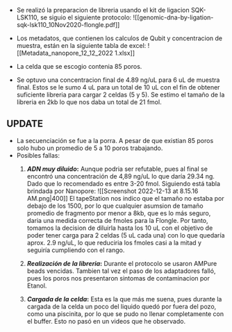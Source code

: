 + Se realizó la preparacion de libreria usando el kit de ligacion SQK-LSK110, se siguio el siguiente protocolo:
![[genomic-dna-by-ligation-sqk-lsk110_10Nov2020-flongle.pdf]]



+ Los metadatos, que contienen los calculos de Qubit y concentracion de muestra, están en la siguiente tabla de excel: ![[Metadata_nanopore_12_12_2022 1.xlsx]]
+ La celda que se escogio contenia 85 poros.
+ Se optuvo una concentracion final de 4.89 ng/uL para 6 uL de muestra final. Estos se le sumo 4 uL para un total de 10 uL con el fin de obtener suficiente libreria para cargar 2 celdas (5 y 5). Se estimo el tamaño de la libreria en 2kb lo que nos daba un total de 21 fmol. 

## UPDATE
+ La secuenciación se fue a la porra. A pesar de que existian 85 poros solo hubo un promedio de 5 a 10 poros trabajando.
+ Posibles fallas:
	1. ***ADN muy diluido*:** Aunque podria ser refutable, pues al final se encontró una concentración de 4,89 ng/uL lo que daría 29.34 ng. Dado que lo recomendado es entre 3-20 fmol. Siguiendo está tabla brindada por Nanopore:
	![[Screenshot 2022-12-13 at 8.15.16 AM.png|400]]
		El tapeStation nos indico que el tamaño no estaba por debajo de los 1500, por lo que cualquier asumsion de tamaño promedio de fragmento por menor a 8kb, que es lo más seguro, daria una medida correcta de fmoles para la Flongle. Por tanto, tomamos la decision de diluirla hasta los 10 uL con el objetivo de poder tener carga para 2 celdas (5 uL cada una) con lo que quedaría aprox. 2.9 ng/uL, lo que reduciria los fmoles casi a la mitad y seguiría cumpliendo con el rango.
	
	2. ***Realización de la libreria*:** Durante el protocolo se usaron AMPure beads vencidas. Tambien tal vez el paso de los adaptadores falló, pues los poros nos presentaron sintomas de contaminacion por Etanol.
	3. ***Cargada de la celda*:** Esta es la que más me suena, pues durante la cargada de la celda un poco del liquido quedó por fuera del pozo, como una piscinita, por lo que se pudo no llenar completamente con el buffer. Esto no pasó en un videos que he observado.

